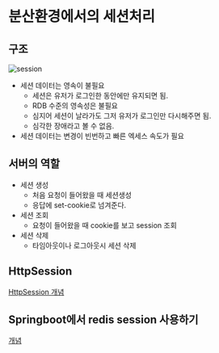 # 분산환경에서의 세션처리

## 구조
![session](../Images/Redis/session.png)

- 세션 데이터는 영속이 불필요
  - 세션은 유저가 로그인한 동안에만 유지되면 됨.
  - RDB 수준의 영속성은 불필요
  - 심지어 세션이 날라가도 그저 유저가 로그인만 다시해주면 됨.
  - 심각한 장애라고 볼 수 없음.
- 세션 데이터는 변경이 빈번하고 빠른 엑세스 속도가 필요

## 서버의 역할
- 세션 생성
  - 처음 요청이 들어왔을 때 세션생성
  - 응답에 set-cookie로 넘겨준다.
- 세션 조회
  - 요청이 들어왔을 때 cookie를 보고 session 조회
- 세션 삭제
  - 타임아웃이나 로그아웃시 세션 삭제 

## HttpSession

[HttpSession 개념](../Spring/Spring%20Session/Spring%20Session.md)

## Springboot에서 redis session 사용하기

[개념](../Spring/Spring%20Session/Spring%20Sessin%20Redis.md)